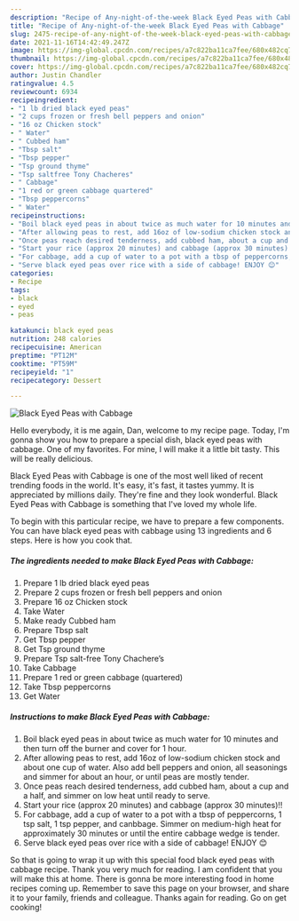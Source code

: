 ```yaml
---
description: "Recipe of Any-night-of-the-week Black Eyed Peas with Cabbage"
title: "Recipe of Any-night-of-the-week Black Eyed Peas with Cabbage"
slug: 2475-recipe-of-any-night-of-the-week-black-eyed-peas-with-cabbage
date: 2021-11-16T14:42:49.247Z
image: https://img-global.cpcdn.com/recipes/a7c822ba11ca7fee/680x482cq70/black-eyed-peas-with-cabbage-recipe-main-photo.jpg
thumbnail: https://img-global.cpcdn.com/recipes/a7c822ba11ca7fee/680x482cq70/black-eyed-peas-with-cabbage-recipe-main-photo.jpg
cover: https://img-global.cpcdn.com/recipes/a7c822ba11ca7fee/680x482cq70/black-eyed-peas-with-cabbage-recipe-main-photo.jpg
author: Justin Chandler
ratingvalue: 4.5
reviewcount: 6934
recipeingredient:
- "1 lb dried black eyed peas"
- "2 cups frozen or fresh bell peppers and onion"
- "16 oz Chicken stock"
- " Water"
- " Cubbed ham"
- "Tbsp salt"
- "Tbsp pepper"
- "Tsp ground thyme"
- "Tsp saltfree Tony Chacheres"
- " Cabbage"
- "1 red or green cabbage quartered"
- "Tbsp peppercorns"
- " Water"
recipeinstructions:
- "Boil black eyed peas in about twice as much water for 10 minutes and then turn off the burner and cover for 1 hour."
- "After allowing peas to rest, add 16oz of low-sodium chicken stock and about one cup of water. Also add bell peppers and onion, all seasonings and simmer for about an hour, or until peas are mostly tender."
- "Once peas reach desired tenderness, add cubbed ham, about a cup and a half, and simmer on low heat until ready to serve."
- "Start your rice (approx 20 minutes) and cabbage (approx 30 minutes)!!"
- "For cabbage, add a cup of water to a pot with a tbsp of peppercorns, 1 tsp salt, 1 tsp pepper, and canbbage. Simmer on medium-high heat for approximately 30 minutes or until the entire cabbage wedge is tender."
- "Serve black eyed peas over rice with a side of cabbage! ENJOY 😊"
categories:
- Recipe
tags:
- black
- eyed
- peas

katakunci: black eyed peas 
nutrition: 248 calories
recipecuisine: American
preptime: "PT12M"
cooktime: "PT59M"
recipeyield: "1"
recipecategory: Dessert

---
```



![Black Eyed Peas with Cabbage](https://img-global.cpcdn.com/recipes/a7c822ba11ca7fee/680x482cq70/black-eyed-peas-with-cabbage-recipe-main-photo.jpg)

Hello everybody, it is me again, Dan, welcome to my recipe page. Today, I'm gonna show you how to prepare a special dish, black eyed peas with cabbage. One of my favorites. For mine, I will make it a little bit tasty. This will be really delicious.



Black Eyed Peas with Cabbage is one of the most well liked of recent trending foods in the world. It's easy, it's fast, it tastes yummy. It is appreciated by millions daily. They're fine and they look wonderful. Black Eyed Peas with Cabbage is something that I've loved my whole life.


To begin with this particular recipe, we have to prepare a few components. You can have black eyed peas with cabbage using 13 ingredients and 6 steps. Here is how you cook that.

<!--inarticleads1-->

##### The ingredients needed to make Black Eyed Peas with Cabbage:

1. Prepare 1 lb dried black eyed peas
1. Prepare 2 cups frozen or fresh bell peppers and onion
1. Prepare 16 oz Chicken stock
1. Take  Water
1. Make ready  Cubbed ham
1. Prepare Tbsp salt
1. Get Tbsp pepper
1. Get Tsp ground thyme
1. Prepare Tsp salt-free Tony Chachere’s
1. Take  Cabbage
1. Prepare 1 red or green cabbage (quartered)
1. Take Tbsp peppercorns
1. Get  Water




<!--inarticleads2-->

##### Instructions to make Black Eyed Peas with Cabbage:

1. Boil black eyed peas in about twice as much water for 10 minutes and then turn off the burner and cover for 1 hour.
1. After allowing peas to rest, add 16oz of low-sodium chicken stock and about one cup of water. Also add bell peppers and onion, all seasonings and simmer for about an hour, or until peas are mostly tender.
1. Once peas reach desired tenderness, add cubbed ham, about a cup and a half, and simmer on low heat until ready to serve.
1. Start your rice (approx 20 minutes) and cabbage (approx 30 minutes)!!
1. For cabbage, add a cup of water to a pot with a tbsp of peppercorns, 1 tsp salt, 1 tsp pepper, and canbbage. Simmer on medium-high heat for approximately 30 minutes or until the entire cabbage wedge is tender.
1. Serve black eyed peas over rice with a side of cabbage! ENJOY 😊




So that is going to wrap it up with this special food black eyed peas with cabbage recipe. Thank you very much for reading. I am confident that you will make this at home. There is gonna be more interesting food in home recipes coming up. Remember to save this page on your browser, and share it to your family, friends and colleague. Thanks again for reading. Go on get cooking!
